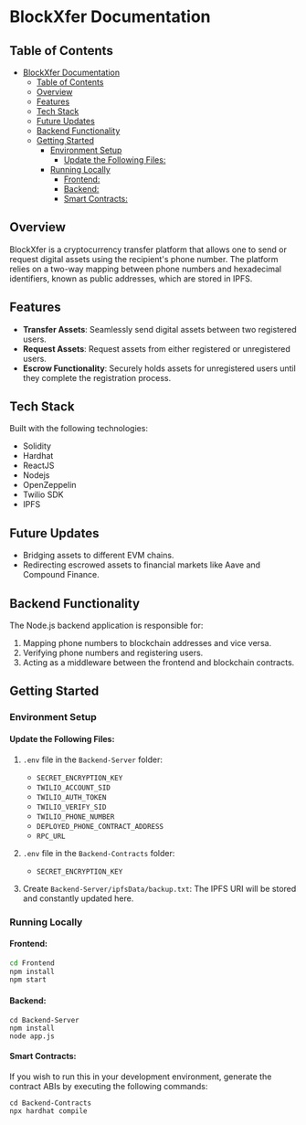 # BlockXfer Documentation

## Table of Contents
- [BlockXfer Documentation](#blockxfer-documentation)
  - [Table of Contents](#table-of-contents)
  - [Overview](#overview)
  - [Features](#features)
  - [Tech Stack](#tech-stack)
  - [Future Updates](#future-updates)
  - [Backend Functionality](#backend-functionality)
  - [Getting Started](#getting-started)
    - [Environment Setup](#environment-setup)
      - [Update the Following Files:](#update-the-following-files)
    - [Running Locally](#running-locally)
      - [Frontend:](#frontend)
      - [Backend:](#backend)
      - [Smart Contracts:](#smart-contracts)

## Overview

BlockXfer is a cryptocurrency transfer platform that allows one to send or request digital assets using the recipient's phone number. The platform relies on a two-way mapping between phone numbers and hexadecimal identifiers, known as public addresses, which are stored in IPFS.


## Features

- **Transfer Assets**: Seamlessly send digital assets between two registered users.
- **Request Assets**: Request assets from either registered or unregistered users.
- **Escrow Functionality**: Securely holds assets for unregistered users until they complete the registration process.

## Tech Stack

Built with the following technologies:

- Solidity
- Hardhat
- ReactJS
- Nodejs
- OpenZeppelin
- Twilio SDK
- IPFS

## Future Updates

- Bridging assets to different EVM chains.
- Redirecting escrowed assets to financial markets like Aave and Compound Finance.

## Backend Functionality

The Node.js backend application is responsible for:

1. Mapping phone numbers to blockchain addresses and vice versa.
2. Verifying phone numbers and registering users.
3. Acting as a middleware between the frontend and blockchain contracts.

## Getting Started

### Environment Setup

#### Update the Following Files:

1. `.env` file in the `Backend-Server` folder:
    - `SECRET_ENCRYPTION_KEY`
    - `TWILIO_ACCOUNT_SID`
    - `TWILIO_AUTH_TOKEN`
    - `TWILIO_VERIFY_SID`
    - `TWILIO_PHONE_NUMBER`
    - `DEPLOYED_PHONE_CONTRACT_ADDRESS`
    - `RPC_URL`

2. `.env` file in the `Backend-Contracts` folder:
    - `SECRET_ENCRYPTION_KEY`

3. Create `Backend-Server/ipfsData/backup.txt`: The IPFS URI will be stored and constantly updated here.

### Running Locally

#### Frontend:
```bash
cd Frontend
npm install
npm start
```

#### Backend:
```
cd Backend-Server
npm install
node app.js
```

#### Smart Contracts:
If you wish to run this in your development environment, generate the contract ABIs by executing the following commands:
```
cd Backend-Contracts
npx hardhat compile
```
